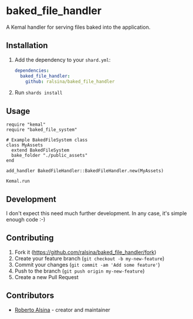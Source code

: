 # baked_file_handler

A Kemal handler for serving files baked into the application.

## Installation

1. Add the dependency to your `shard.yml`:

   ```yaml
   dependencies:
     baked_file_handler:
       github: ralsina/baked_file_handler
   ```

2. Run `shards install`

## Usage

```crystal
require "kemal"
require "baked_file_system"

# Example BakedFileSystem class
class MyAssets
  extend BakedFileSystem
  bake_folder "./public_assets"
end

add_handler BakedFileHandler::BakedFileHandler.new(MyAssets)

Kemal.run
```


## Development

I don't expect this need much further development. In any case,
it's simple enough code :-)

## Contributing

1. Fork it (<https://github.com/ralsina/baked_file_handler/fork>)
2. Create your feature branch (`git checkout -b my-new-feature`)
3. Commit your changes (`git commit -am 'Add some feature'`)
4. Push to the branch (`git push origin my-new-feature`)
5. Create a new Pull Request

## Contributors

- [Roberto Alsina](https://github.com/ralsina) - creator and maintainer

